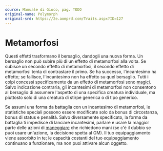 ```yaml
---
source: Manuale di Gioco, pag. TODO
original-name: Polymorph
original-srd: https://2e.aonprd.com/Traits.aspx?ID=127
---
```


# Metamorfosi

Questi effetti trasformano il bersaglio, dandogli una nuova forma. Un bersaglio
non può subire più di un effetto di metamorfosi alla volta. Se subisce un
secondo effetto di metamorfosi, il secondo effetto di metamorfosi tenta di
contrastare il primo. Se ha successo, l'incantesimo ha effetto; se fallisce,
l'incantesimo non ha effetto su quel bersaglio. Tutti i colpi concessi
specificamente da un effetto di metamorfosi sono [magici](/tratti/magico). Salvo
indicazione contraria, gli incantesimi di metamorfosi non consentono al
bersaglio di assumere l'aspetto di una specifica creatura individuale, ma
piuttosto solo di una creatura di stirpe generica o di tipo generico.

Se assumi una forma da battaglia con un incantesimo di metamorfosi, le
statistiche speciali possono essere modificate solo da bonus di circostanza,
bonus di status e penalità. Salvo diversamente specificato, la forma da
battaglia ti impedisce di lanciare incantesimi, parlare e usare la maggior parte
delle azioni di [maneggiare](/tratti/maneggiare) che richiedono mani (se c'è il
dubbio se puoi usare un'azione, la decisione spetta al GM). Il tuo
equipaggiamento viene assorbito in te; le capacità costanti del tuo
equipaggiamento continuano a funzionare, ma non puoi attivare alcun oggetto.
